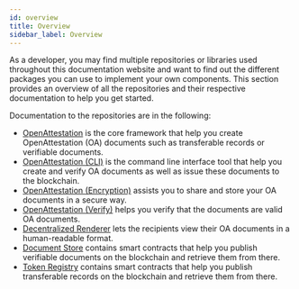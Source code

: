 ```yaml
---
id: overview
title: Overview
sidebar_label: Overview
---
```


As a developer, you may find multiple repositories or libraries used throughout this documentation website and want to find out the different packages you can use to implement your own components. This section provides an overview of all the repositories and their respective documentation to help you get started.

Documentation to the repositories are in the following:

- [OpenAttestation](/docs/developer-section/libraries/remote-files/open-attestation) is the core framework that help you create OpenAttestation (OA) documents such as transferable records or verifiable documents.
- [OpenAttestation (CLI)](/docs/developer-section/libraries/remote-files/open-attestation-cli) is the command line interface tool that help you create and verify OA documents as well as issue these documents to the blockchain.
- [OpenAttestation (Encryption)](/docs/developer-section/libraries/remote-files/open-attestation-encryption) assists you to share and store your OA documents in a secure way.
- [OpenAttestation (Verify)](/docs/developer-section/libraries/remote-files/open-attestation-verify) helps you verify that the documents are valid OA documents.
- [Decentralized Renderer](/docs/developer-section/libraries/remote-files/decentralized-renderer/decentralized-renderer-react-components) lets the recipients view their OA documents in a human-readable format.
- [Document Store](/docs/developer-section/libraries/remote-files/document-store) contains smart contracts that help you publish verifiable documents on the blockchain and retrieve them from there.
- [Token Registry](/docs/developer-section/libraries/remote-files/token-registry) contains smart contracts that help you publish transferable records on the blockchain and retrieve them from there.
